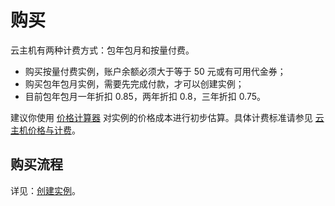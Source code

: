 # 购买

云主机有两种计费方式：包年包月和按量付费。

* 购买按量付费实例，账户余额必须大于等于 50 元或有可用代金券；
* 购买包年包月实例，需要先完成付款，才可以创建实例；
* 目前包年包月一年折扣 0.85，两年折扣 0.8，三年折扣 0.75。

建议你使用 [价格计算器](https://c.163.com/price) 对实例的价格成本进行初步估算。具体计费标准请参见 [云主机价格与计费](../md.html#!容器服务/云主机/购买指南/云主机价格与计费.md)。


## 购买流程

详见：[创建实例](../md.html#!容器服务/云主机/使用指南/实例/创建云主机.md)。


